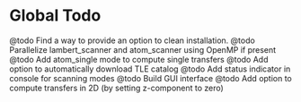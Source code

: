 Global Todo
=======

@todo Find a way to provide an option to clean installation.
@todo Parallelize lambert_scanner and atom_scanner using OpenMP if present
@todo Add atom_single mode to compute single transfers
@todo Add option to automatically download TLE catalog
@todo Add status indicator in console for scanning modes
@todo Build GUI interface
@todo Add option to compute transfers in 2D (by setting z-component to zero)